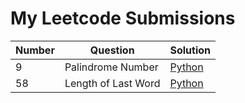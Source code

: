 # My Leetcode Submissions

Number  | Question | Solution
------------- | ------------- | -------------
9  | Palindrome Number  | <a href="github.com" target="_blank">Python</a>
58  | Length of Last Word  | <a href="github.com" target="_blank">Python</a>
